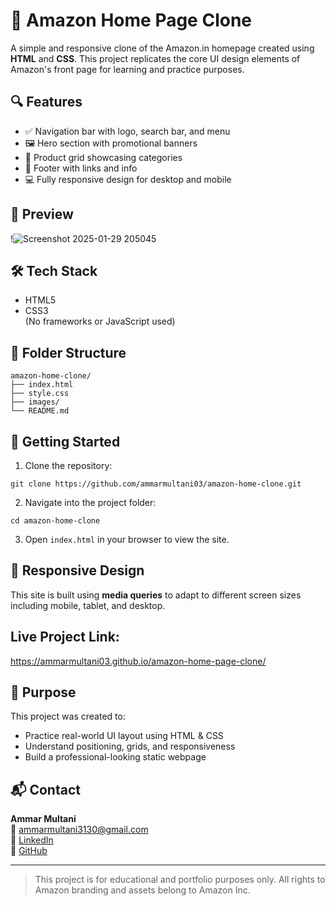 # 🛒 Amazon Home Page Clone

A simple and responsive clone of the Amazon.in homepage created using **HTML** and **CSS**. This project replicates the core UI design elements of Amazon's front page for learning and practice purposes.

## 🔍 Features

- ✅ Navigation bar with logo, search bar, and menu  
- 🖼️ Hero section with promotional banners  
- 🧾 Product grid showcasing categories  
- 🔗 Footer with links and info  
- 💻 Fully responsive design for desktop and mobile  

## 📸 Preview

!![Screenshot 2025-01-29 205045](https://github.com/user-attachments/assets/94898949-ebc6-401f-8b21-e800e443afc2)


## 🛠️ Tech Stack

- HTML5  
- CSS3  
(No frameworks or JavaScript used)

## 📂 Folder Structure

```
amazon-home-clone/
├── index.html
├── style.css
├── images/
└── README.md
```

## 🚀 Getting Started

1. Clone the repository:
```
git clone https://github.com/ammarmultani03/amazon-home-clone.git
```

2. Navigate into the project folder:
```
cd amazon-home-clone
```

3. Open `index.html` in your browser to view the site.

## 📱 Responsive Design

This site is built using **media queries** to adapt to different screen sizes including mobile, tablet, and desktop.

## Live Project Link:
https://ammarmultani03.github.io/amazon-home-page-clone/

## 🎯 Purpose

This project was created to:
- Practice real-world UI layout using HTML & CSS  
- Understand positioning, grids, and responsiveness  
- Build a professional-looking static webpage  

## 📬 Contact

**Ammar Multani**  
📧 ammarmultani3130@gmail.com  
🔗 [LinkedIn](https://linkedin.com/in/ammarmultanivyara)  
🔗 [GitHub](https://github.com/ammarmultani03)

---

> This project is for educational and portfolio purposes only. All rights to Amazon branding and assets belong to Amazon Inc.
